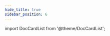```yaml
---
hide_title: true
sidebar_position: 6
---
```







import DocCardList from '@theme/DocCardList';

<DocCardList />










